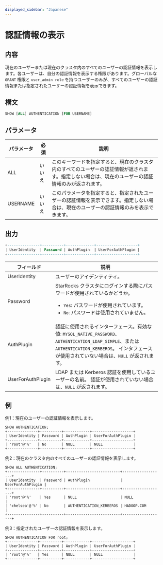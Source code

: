 ```yaml
---
displayed_sidebar: "Japanese"
---
```


# 認証情報の表示

## 内容

現在のユーザーまたは現在のクラスタ内のすべてのユーザーの認証情報を表示します。各ユーザーは、自分の認証情報を表示する権限があります。グローバルな `GRANT` 権限と `user_admin role` を持つユーザーのみが、すべてのユーザーの認証情報または指定されたユーザーの認証情報を表示できます。

## 構文

```SQL
SHOW [ALL] AUTHENTICATION [FOR USERNAME]
```

## パラメータ

| **パラメータ** | **必須** | **説明**                                                          |
| --------------- | -------- | ---------------------------------------------------------------- |
| ALL             | いいえ    | このキーワードを指定すると、現在のクラスタ内のすべてのユーザーの認証情報が返されます。指定しない場合は、現在のユーザーの認証情報のみが返されます。 |
| USERNAME        | いいえ    | このパラメータを指定すると、指定されたユーザーの認証情報を表示できます。指定しない場合は、現在のユーザーの認証情報のみを表示できます。 |

## 出力

```SQL
+---------------+----------+-------------+-------------------+
| UserIdentity  | Password | AuthPlugin  | UserForAuthPlugin |
+---------------+----------+-------------+-------------------+
```

| **フィールド**     | **説明**                                                      |
| ------------------ | ---------------------------------------------------------------- |
| UserIdentity       | ユーザーのアイデンティティ。                                     |
| Password           | StarRocks クラスタにログインする際にパスワードが使用されているかどうか。<ul><li>`Yes`: パスワードが使用されています。</li><li>`No`: パスワードは使用されていません。</li></ul> |
| AuthPlugin         | 認証に使用されるインターフェース。有効な値: `MYSQL_NATIVE_PASSWORD`、`AUTHENTICATION_LDAP_SIMPLE`、または `AUTHENTICATION_KERBEROS`。 インタフェースが使用されていない場合は、`NULL` が返されます。 |
| UserForAuthPlugin  | LDAP または Kerberos 認証を使用しているユーザーの名前。 認証が使用されていない場合は、`NULL` が返されます。 |

## 例

例1：現在のユーザーの認証情報を表示します。

```Plain
SHOW AUTHENTICATION;
+--------------+----------+------------+-------------------+
| UserIdentity | Password | AuthPlugin | UserForAuthPlugin |
+--------------+----------+------------+-------------------+
| 'root'@'%'   | No       | NULL       | NULL              |
+--------------+----------+------------+-------------------+
```

例2：現在のクラスタ内のすべてのユーザーの認証情報を表示します。

```Plain
SHOW ALL AUTHENTICATION;
+---------------+----------+-------------------------+-------------------+
| UserIdentity  | Password | AuthPlugin              | UserForAuthPlugin |
+---------------+----------+-------------------------+-------------------+
| 'root'@'%'    | Yes      | NULL                    | NULL              |
| 'chelsea'@'%' | No       | AUTHENTICATION_KERBEROS | HADOOP.COM        |
+---------------+----------+-------------------------+-------------------+
```

例3：指定されたユーザーの認証情報を表示します。

```Plain
SHOW AUTHENTICATION FOR root;
+--------------+----------+------------+-------------------+
| UserIdentity | Password | AuthPlugin | UserForAuthPlugin |
+--------------+----------+------------+-------------------+
| 'root'@'%'   | Yes      | NULL       | NULL              |
+--------------+----------+------------+-------------------+
```
